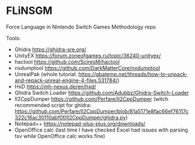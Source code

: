 # FLiNSGM
Force Language in Nintendo Switch Games Methodology repo

Tools:
- Ghidra https://ghidra-sre.org/
- UnityEX https://forum.zoneofgames.ru/topic/36240-unityex/
- hactool https://github.com/SciresM/hactool
- nxdumptool https://github.com/DarkMatterCore/nxdumptool
- UnrealPak (whole tutorial: https://gbatemp.net/threads/how-to-unpack-and-repack-unreal-engine-4-files.531784/)
- HxD https://mh-nexus.de/en/hxd/
- Ghidra Switch Loader https://github.com/Adubbz/Ghidra-Switch-Loader
- Il2CppDumper https://github.com/Perfare/Il2CppDumper (witch recommended script for ghidra: https://github.com/Perfare/Il2CppDumper/blob/81a5171e8fac66ef76117c322c16ac30110abf0f/Il2CppDumper/ghidra.py)
- Notepad++ https://notepad-plus-plus.org/downloads/
- OpenOffice calc (last time I have checked Excel had issues with parsing tsv while OpenOffice calc works fine)
